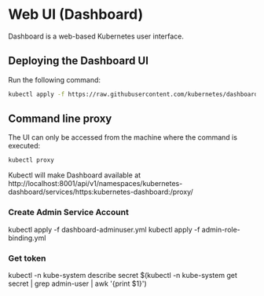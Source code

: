 # Web UI (Dashboard)

Dashboard is a web-based Kubernetes user interface.

## Deploying the Dashboard UI

Run the following command:

```sh
kubectl apply -f https://raw.githubusercontent.com/kubernetes/dashboard/v2.0.0-beta1/aio/deploy/recommended.yaml
```

## Command line proxy

The UI can only be accessed from the machine where the command is executed:

```sh
kubectl proxy
```

Kubectl will make Dashboard available at http://localhost:8001/api/v1/namespaces/kubernetes-dashboard/services/https:kubernetes-dashboard:/proxy/

### Create Admin Service Account

kubectl apply -f dashboard-adminuser.yml
kubectl apply -f admin-role-binding.yml

### Get token

kubectl -n kube-system describe secret $(kubectl -n kube-system get secret | grep admin-user | awk '{print $1}')

